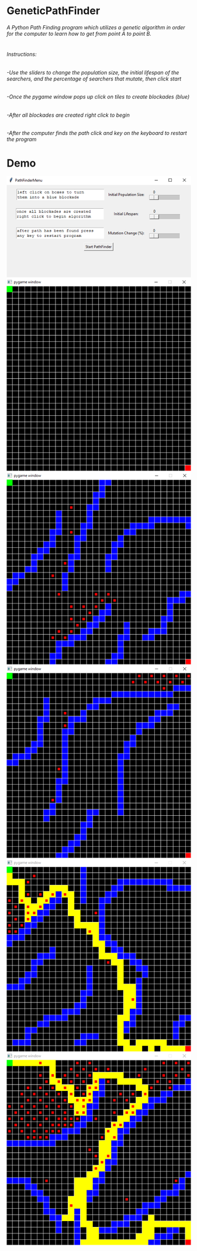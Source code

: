 # GeneticPathFinder
###### A Python Path Finding program which utilizes a genetic algorithm in order for the computer to learn how to get from point A to point B.
#
#
###### Instructions:
######  -Use the sliders to change the population size, the initial lifespan of the searchers, and the percentage of searchers that mutate, then click start
######  -Once the pygame window pops up click on tiles to create blockades (blue)
######  -After all blockades are created right click to begin
######  -After the computer finds the path click and key on the keyboard to restart the program
#
#
# Demo
![alt text](https://github.com/tsnowh/GeneticPathFinder/blob/master/Pathfinder%20Demo/Screenshot%20(91).png?raw=true)
![alt text](https://github.com/tsnowh/GeneticPathFinder/blob/master/Pathfinder%20Demo/Screenshot%20(92).png?raw=true)
![alt text](https://github.com/tsnowh/GeneticPathFinder/blob/master/Pathfinder%20Demo/Screenshot%20(93).png?raw=true)
![alt text](https://github.com/tsnowh/GeneticPathFinder/blob/master/Pathfinder%20Demo/Screenshot%20(94).png?raw=true)
![alt text](https://github.com/tsnowh/GeneticPathFinder/blob/master/Pathfinder%20Demo/Screenshot%20(95).png?raw=true)
![alt text](https://github.com/tsnowh/GeneticPathFinder/blob/master/Pathfinder%20Demo/Screenshot%20(96).png?raw=true)

